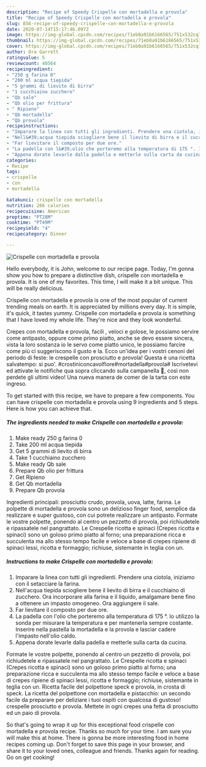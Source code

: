 ```yaml
---
description: "Recipe of Speedy Crispelle con mortadella e provola"
title: "Recipe of Speedy Crispelle con mortadella e provola"
slug: 856-recipe-of-speedy-crispelle-con-mortadella-e-provola
date: 2020-07-14T15:17:46.097Z
image: https://img-global.cpcdn.com/recipes/71eb0a91b6166565/751x532cq70/crispelle-con-mortadella-e-provola-recipe-main-photo.jpg
thumbnail: https://img-global.cpcdn.com/recipes/71eb0a91b6166565/751x532cq70/crispelle-con-mortadella-e-provola-recipe-main-photo.jpg
cover: https://img-global.cpcdn.com/recipes/71eb0a91b6166565/751x532cq70/crispelle-con-mortadella-e-provola-recipe-main-photo.jpg
author: Ora Garrett
ratingvalue: 5
reviewcount: 40564
recipeingredient:
- "250 g farina 0"
- "200 ml acqua tiepida"
- "5 grammi di lievito di birra"
- "1 cucchiaino zucchero"
- "Qb sale"
- "Qb olio per frittura"
- " Ripieno"
- "Qb mortadella"
- "Qb provola"
recipeinstructions:
- "Imparare la linea con tutti gli ingredienti. Prendere una ciotola, iniziamo con il setacciare la farina."
- "Nell&#39;acqua tiepida sciogliere bene il lievito di birra e il cucchiaino di zucchero. Ora incorporare alla farina e il liquido, amalgamare bene fino a ottenere un impasto omogeneo. Ora aggiungere il sale."
- "Far lievitare il composto per due ore."
- "La padella con l&#39;olio che porteremo alla temperatura di 175 °. Io utilizzo la sonda per misurare la temperatura e per mantenerla sempre costante. Inserire nella pastella la mortadella e la provola e lasciar cadere l&#39;impasto nell&#39;olio caldo."
- "Appena dorate levarle dalla padella e metterle sulla carta da cucina."
categories:
- Recipe
tags:
- crispelle
- con
- mortadella

katakunci: crispelle con mortadella 
nutrition: 266 calories
recipecuisine: American
preptime: "PT28M"
cooktime: "PT49M"
recipeyield: "4"
recipecategory: Dinner

---
```



![Crispelle con mortadella e provola](https://img-global.cpcdn.com/recipes/71eb0a91b6166565/751x532cq70/crispelle-con-mortadella-e-provola-recipe-main-photo.jpg)

Hello everybody, it is John, welcome to our recipe page. Today, I'm gonna show you how to prepare a distinctive dish, crispelle con mortadella e provola. It is one of my favorites. This time, I will make it a bit unique. This will be really delicious.

Crispelle con mortadella e provola is one of the most popular of current trending meals on earth. It is appreciated by millions every day. It is simple, it's quick, it tastes yummy. Crispelle con mortadella e provola is something that I have loved my whole life. They're nice and they look wonderful.

Crepes con mortadella e provola, facili , veloci e golose, le possiamo servire come antipasto, oppure come primo piatto, anche se devo essere sincera, vista la loro sostanza io le servo come piatto unico, le possiamo farcire come più ci suggeriscono il gusto e la. Ecco un&#39;idea per i vostri cenoni del periodo di feste: le crespelle con prosciutto e provola! Questa è una ricetta salvatempo: si puo&#39;. #crostiniconcavolfiore#mortadella#provola# Iscrivetevi ed attivate le notifiche qua sopra cliccando sulla campanella 🔔, così non perdete gli ultimi video! Una nueva manera de comer de la tarta con este ingreso.


To get started with this recipe, we have to prepare a few components. You can have crispelle con mortadella e provola using 9 ingredients and 5 steps. Here is how you can achieve that.

<!--inarticleads1-->

##### The ingredients needed to make Crispelle con mortadella e provola:

1. Make ready 250 g farina 0
1. Take 200 ml acqua tiepida
1. Get 5 grammi di lievito di birra
1. Take 1 cucchiaino zucchero
1. Make ready Qb sale
1. Prepare Qb olio per frittura
1. Get  Ripieno
1. Get Qb mortadella
1. Prepare Qb provola


Ingredienti principali: prosciutto crudo, provola, uova, latte, farina. Le polpette di mortadella e provola sono un delizioso finger food, semplice da realizzare e super gustoso, con cui potrete realizzare un antipasto. Formate le vostre polpette, ponendo al centro un pezzetto di provola, poi richiudetele e ripassatele nel pangrattato. Le Crespelle ricotta e spinaci (Crepes ricotta e spinaci) sono un goloso primo piatto al forno; una preparazione ricca e succulenta ma allo stesso tempo facile e veloce a base di crepes ripiene di spinaci lessi, ricotta e formaggio; richiuse, sistemante in teglia con un. 

<!--inarticleads2-->

##### Instructions to make Crispelle con mortadella e provola:

1. Imparare la linea con tutti gli ingredienti. Prendere una ciotola, iniziamo con il setacciare la farina.
1. Nell&#39;acqua tiepida sciogliere bene il lievito di birra e il cucchiaino di zucchero. Ora incorporare alla farina e il liquido, amalgamare bene fino a ottenere un impasto omogeneo. Ora aggiungere il sale.
1. Far lievitare il composto per due ore.
1. La padella con l&#39;olio che porteremo alla temperatura di 175 °. Io utilizzo la sonda per misurare la temperatura e per mantenerla sempre costante. Inserire nella pastella la mortadella e la provola e lasciar cadere l&#39;impasto nell&#39;olio caldo.
1. Appena dorate levarle dalla padella e metterle sulla carta da cucina.


Formate le vostre polpette, ponendo al centro un pezzetto di provola, poi richiudetele e ripassatele nel pangrattato. Le Crespelle ricotta e spinaci (Crepes ricotta e spinaci) sono un goloso primo piatto al forno; una preparazione ricca e succulenta ma allo stesso tempo facile e veloce a base di crepes ripiene di spinaci lessi, ricotta e formaggio; richiuse, sistemante in teglia con un. Ricetta facile del polpettone speck e provola, in crosta di speck. La ricetta del polpettone con mortadella e pistacchio: un secondo facile da preparare per deliziare i tuoi ospiti con qualcosa di gustoso!  crespelle prosciutto e provola. Mettete in ogni crepes una fetta di prosciutto ed un paio di provola. 

So that's going to wrap it up for this exceptional food crispelle con mortadella e provola recipe. Thanks so much for your time. I am sure you will make this at home. There is gonna be more interesting food in home recipes coming up. Don't forget to save this page in your browser, and share it to your loved ones, colleague and friends. Thanks again for reading. Go on get cooking!
